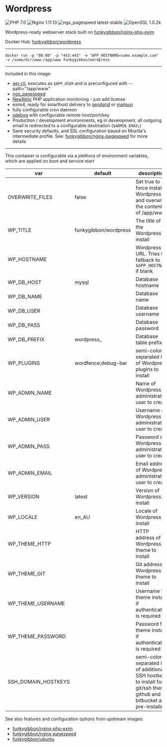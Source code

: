# Wordpress

![PHP 7.0](https://img.shields.io/badge/php-7.0-brightgreen.svg) ![Nginx 1.11.13](https://img.shields.io/badge/nginx-1.11.13-brightgreen.svg) ![ngx_pagespeed latest-stable](https://img.shields.io/badge/ngx_pagespeed-latest--stable-brightgreen.svg) ![OpenSSL 1.0.2k](https://img.shields.io/badge/OpenSSL-1.0.2k-brightgreen.svg)

Wordpress-ready webserver stack built on [funkygibbon/nginx-php-exim](https://hub.docker.com/r/funkygibbon/nginx-php-exim/)

Docker Hub: [funkygibbon/wordpress](https://hub.docker.com/r/funkygibbon/wordpress/)

---

`docker run -p "80:80" -p "443:443" -e "APP_HOSTNAME=some.example.com" -v /some/dir/www:/app/www funkygibbon/wordpress`

---

Included in this image:
- [wp-cli](http://wp-cli.org/), executes as `$APP_USER` and is preconfigured with --path="/app/www"
- [ngx_pagespeed](https://github.com/pagespeed/ngx_pagespeed)
- [NewRelic](https://newrelic.com) PHP application monitoring - just add license
- exim4, ready for smarthost delivery to [sendgrid](https://sendgrid.net) or [mailgun](http://mailgun.net/)
- fully configurable cron daemon
- [xdebug](https://xdebug.org/) with configurable remote host/port/key
- Production / development environments, eg in development, all outgoing email is redirected to a configurable destination (`$ADMIN_EMAIL`) 
- Sane security defaults, and SSL configuration based on Mozilla's intermediate profile. See: [funkygibbon/nginx-pagespeed](https://hub.docker.com/r/funkygibbon/nginx-pagespeed/) for more details

---

This container is configurable via a plethora of environment variables, which are applied on boot and service start

var | default | description
--- | ------- | -----------
OVERWRITE_FILES | false | Set true to force install Wordpress and overwrite the contents of /app/www 
WP_TITLE | funkygibbon/wordpress | The title of the Wordpress install
WP_HOSTNAME |  | Wordpress URL. Tries to fallback to `$APP_HOSTNAME` if blank
WP_DB_HOST | mysql | Database hostname
WP_DB_NAME |  | Database name
WP_DB_USER |  | Database username
WP_DB_PASS |  | Database password
WP_DB_PREFIX | wordpress_ | Database table prefix
WP_PLUGINS | wordfence;debug-bar | semi-colon separated list of Wordpress plugins to install 
WP_ADMIN_NAME |  | Name of Wordpress administrator user to create
WP_ADMIN_USER |  | Username of Wordpress administrator user to create
WP_ADMIN_PASS |  | Password of Wordpress administrator user to create
WP_ADMIN_EMAIL |  | Email address of Wordpress administrator user to create
WP_VERSION | latest | Version of Wordpress to install
WP_LOCALE | en_AU | Locale of Wordpress to install
WP_THEME_HTTP |  | HTTP address of Wordpress theme to install
WP_THEME_GIT |  | Git address of Wordpress theme to install
WP_THEME_USERNAME |  | Username for theme install if authentication is required
WP_THEME_PASSWORD |  | Password for theme install if authentication is required
SSH_DOMAIN_HOSTKEYS |  | semi-colon separated list of additional SSH hostkeys to install for git/ssh theme.  github and bitbucket are pre-installed


See also features and configuration options from upstream images:
- [funkygibbon/nginx-php-exim](https://hub.docker.com/r/funkygibbon/nginx-php-exim/)
- [funkygibbon/nginx-pagespeed](https://hub.docker.com/r/funkygibbon/nginx-pagespeed/)
- [funkygibbon/ubuntu](https://hub.docker.com/r/funkygibbon/ubuntu/)
